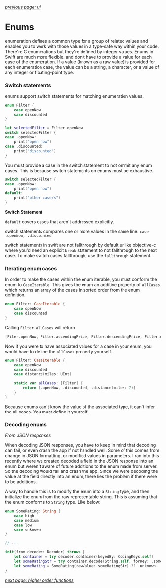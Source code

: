 *[previous page: ui](https://github.com/RinniSwift/Computer-Science-with-iOS/blob/main/ui.md)*

# Enums

enumeration defines a common type for a group of related values and enables you to work with those values in a type-safe way within your code.
There're C enumerations but they're defined by integer values.
Enums in Swift are much more flexible, and don’t have to provide a value for each case of the enumeration. If a value (known as a raw value) is provided for each enumeration case, the value can be a string, a character, or a value of any integer or floating-point type.

### Switch statements

enums support switch statements for matching enumeration values.

```swift
enum Filter {
    case openNow
    case discounted
}
```

```swift
let selectedFilter = Filter.openNow
switch selectedFilter {
case .openNow:
    print("open now")
case .discounted:
    print("discounted")
}
```

You must provide a case in the switch statement to not ommit any enum cases. This is because switch statements on enums must be exhaustive.

```swift
switch selectedFilter {
case .openNow:
    print("open now")
default:
    print("other case/s")
}
```

**Switch Statement**

`default` covers cases that aren't addressed explicitly.

switch statements compares one or more values in the same line: `case .openNow, .discounted`

switch statements in swift are not fallthrough by default unlike objective-c where you'd need an explicit `break` statement to not fallthrough to the next case. To make switch cases fallthrough, use the `fallthrough` statement.

### Iterating enum cases

In order to make the cases within the enum iterable, you must conform the enum to `CaseIterable`. This gives the enum an additive property of `allCases` which returns an array of the cases in sorted order from the enum definition.

```swift
enum Filter: CaseIterable {
    case openNow
    case discounted
}
```

Calling `Filter.allCases` will return 

```swift
[Fiter.openNow, Filter.ascendingPrice, Filter.descendingPrice, Filter.discounted]
```

Now if you were to have associated values for a case in your enum, you would have to define the `allCases` property yourself.

```swift
enum Filter: CaseIterable {
    case openNow
    case discounted
    case distance(miles: UInt)

    static var allCases: [Filter] {
        return [.openNow, .discounted, .distance(miles: 7)]
    }
}
```

Because enums can't know the value of the associated type, it can't infer the all cases. You must define it yourself.

### Decoding enums
*From JSON responses*

When decoding JSON responses, you have to keep in mind that decoding can fail, or even crash the app if not handled well. Some of this comes from change in JSON formatting, or modified values in parameters. I ran into this recently where we created decoded a field in the JSON response into an enum but weren't aware of future additions to the enum made from server. So the decoding would fail and crash the app. Since we were decoding the value at the field directly into an enum, there lies the problem if there were to be additions.

A way to handle this is to modify the enum into a `String` type, and then initialize the enum from the raw representable string. This is assuming that the enum conforms to `String` type. Like below:

```swift
enum SomeRating: String {
    case high
    case medium
    case low
    case unknown
}
```

```swift
// ...

init(from decoder: Decoder) throws {
    let container = try decoder.container(keyedBy: CodingKeys.self)
    let someRatingStr = try container.decode(String.self, forKey: .someRating)
    let someRating = SomeRating(rawValue: someRatingStr) ?? .unknown
}
```

*[next page: higher order functions](https://github.com/RinniSwift/Computer-Science-with-iOS/blob/main/higherOrderFunctions.md)*
